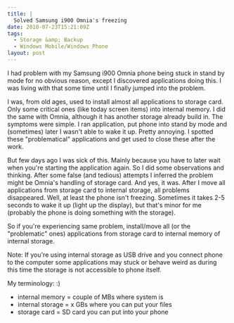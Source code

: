 ```yaml
---
title: |
  Solved Samsung i900 Omnia's freezing
date: 2010-07-23T15:21:09Z
tags:
  - Storage &amp; Backup
  - Windows Mobile/Windows Phone
layout: post
---
```

I had problem with my Samsung i900 Omnia phone being stuck in stand by mode for no obvious reason, except I discovered applications doing this. I was living with that some time until I finally jumped into the problem.

I was, from old ages, used to install almost all applications to storage card. Only some critical ones (like today screen items) into internal memory. I did the same with Omnia, although it has another storage already build in. The symptoms were simple. I ran application, put phone into stand by mode and (sometimes) later I wasn't able to wake it up. Pretty annoying. I spotted these "problematical" applications and get used to close these after the work.

But few days ago I was sick of this. Mainly because you have to later wait when you're starting the application again. So I did some observations and thinking. After some false (and tedious) attempts I inferred the problem might be Omnia's handling of storage card. And yes, it was. After I move all applications from storage card to internal storage, all problems disappeared. Well, at least the phone isn't freezing. Sometimes it takes 2-5 seconds to wake it up (light up the display), but that's minor for me (probably the phone is doing something with the storage).

So if you're experiencing same problem, install/move all (or the "problematic" ones) applications from storage card to internal memory of internal storage.

Note: If you're using internal storage as USB drive and you connect phone to the computer some applications may stuck or behave weird as during this time the storage is not accessible to phone itself.

My terminology: :)

* internal memory = couple of MBs where system is
* internal storage = x GBs where you can put your files
* storage card = SD card you can put into your phone